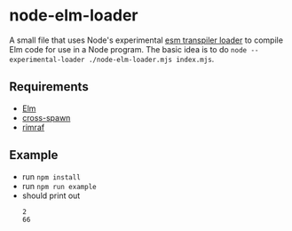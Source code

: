 # node-elm-loader

A small file that uses Node's experimental [esm transpiler loader](https://nodejs.org/api/esm.html#esm_transpiler_loader) to compile Elm code for use in a Node program. The basic idea is to do `node --experimental-loader ./node-elm-loader.mjs index.mjs`.

## Requirements

- [Elm](https://guide.elm-lang.org/install/elm.html)
- [cross-spawn](https://www.npmjs.com/package/cross-spawn)
- [rimraf](https://www.npmjs.com/package/rimraf)

## Example

- run `npm install`
- run `npm run example`
- should print out
  ```
  2
  66
  ```
